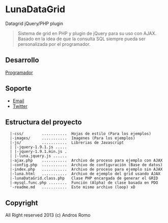 LunaDataGrid
============

Datagrid jQuery/PHP plugin 

> Sistema de grid en PHP y plugin de jQuery para su uso con AJAX.
> Basado en la idea de que la consulta SQL siempre pueda ser personalizada por el programador.


Desarrollo
-----------

[Programador](http://androsromo.com)


Soporte
---------

- [Email](mailto:me@androsromo.com)
- [Twitter](http://twitter.com/AndrosRomo)


Estructura del proyecto
-------------------
      |-css/        ...........  Hojas de estilo (Para los ejemplos)
      |-images/     ...........  Imagenes (Para los ejemplos)
	  |-js/         ...........  Librerias de Javascript
      | |-jquery-1.9.1.js .....
      | |-jquery-1.9.1.min.js .
      | |-luna.jquery.js ......
	  |-ajax.php    ...........  Archivo de proceso para ejemplo con AJAX
	  |-config.php  ...........  Archivo de configuración (Base de datos)
	  |-index.php   ...........  Archivo de proceso para ejemplo sin AJAX
	  |-luna.html   ...........  Archivo de ejemplo del grid usando AJAX 
      |-lunaDataGrid.class.php   Clase PHP encargada de generar el GRID
      |-mysql.func.php ........  Función (Alpha) de clase basada en PDO
	  '-readme.md   ...........  Este mismo archivo (loop) xD



Copyright
-----------------

All Right reserved 2013 (c) Andros Romo 
